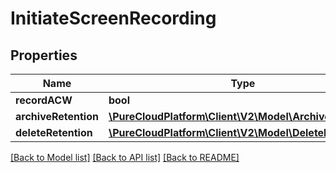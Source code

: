 # InitiateScreenRecording

## Properties
Name | Type | Description | Notes
------------ | ------------- | ------------- | -------------
**recordACW** | **bool** |  | [optional] 
**archiveRetention** | [**\PureCloudPlatform\Client\V2\Model\ArchiveRetention**](ArchiveRetention.md) |  | [optional] 
**deleteRetention** | [**\PureCloudPlatform\Client\V2\Model\DeleteRetention**](DeleteRetention.md) |  | [optional] 

[[Back to Model list]](../README.md#documentation-for-models) [[Back to API list]](../README.md#documentation-for-api-endpoints) [[Back to README]](../README.md)


